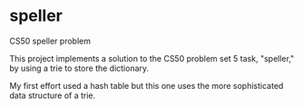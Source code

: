 # speller
CS50 speller problem

This project implements a solution to the CS50 problem set 5 task, "speller," by using
a trie to store the dictionary.

My first effort used a hash table but this one uses the more sophisticated
data structure of a trie.

